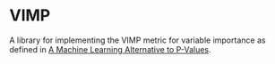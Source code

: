 # VIMP

A library for implementing the VIMP metric for variable importance as defined in [A Machine Learning Alternative to P-Values](https://arxiv.org/abs/1701.04944).
